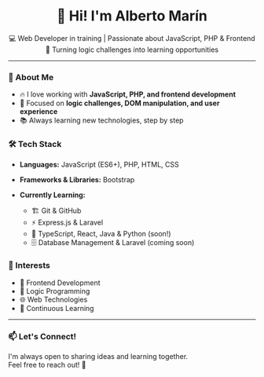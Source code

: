 <h1 align="center">👋 Hi! I'm Alberto Marín</h1>

<p align="center">
💻 Web Developer in training | Passionate about JavaScript, PHP & Frontend  
🚀 Turning logic challenges into learning opportunities  
</p>

---

### 🚀 About Me
- 🔥 I love working with **JavaScript, PHP, and frontend development**  
- 🎯 Focused on **logic challenges, DOM manipulation, and user experience**  
- 📚 Always learning new technologies, step by step  

### 🛠️ Tech Stack
- **Languages:** JavaScript (ES6+), PHP, HTML, CSS  
- **Frameworks & Libraries:** Bootstrap  
- **Currently Learning:**
  
  - 🏗️ Git & GitHub  
  - ⚡ Express.js & Laravel  
  - 🌟 TypeScript, React, Java & Python (soon!)
  - 🗄️ Database Management & Laravel (coming soon)  

### 🎯 Interests
- 🚀 Frontend Development  
- 🧩 Logic Programming  
- 🌐 Web Technologies  
- 📖 Continuous Learning  

---

### 📫 Let's Connect!  
I'm always open to sharing ideas and learning together.  
Feel free to reach out! 🚀  

